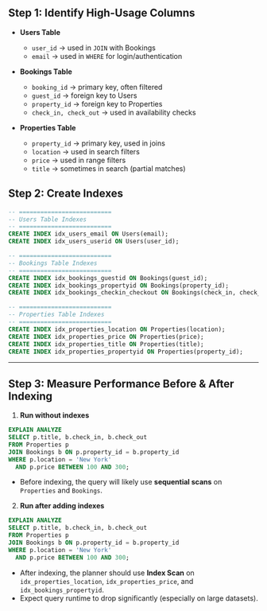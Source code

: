 
## **Step 1: Identify High-Usage Columns**

* **Users Table**

  * `user_id` → used in `JOIN` with Bookings
  * `email` → used in `WHERE` for login/authentication

* **Bookings Table**

  * `booking_id` → primary key, often filtered
  * `guest_id` → foreign key to Users
  * `property_id` → foreign key to Properties
  * `check_in, check_out` → used in availability checks

* **Properties Table**

  * `property_id` → primary key, used in joins
  * `location` → used in search filters
  * `price` → used in range filters
  * `title` → sometimes in search (partial matches)


## **Step 2: Create Indexes**

```sql
-- ==========================
-- Users Table Indexes
-- ==========================
CREATE INDEX idx_users_email ON Users(email);
CREATE INDEX idx_users_userid ON Users(user_id);

-- ==========================
-- Bookings Table Indexes
-- ==========================
CREATE INDEX idx_bookings_guestid ON Bookings(guest_id);
CREATE INDEX idx_bookings_propertyid ON Bookings(property_id);
CREATE INDEX idx_bookings_checkin_checkout ON Bookings(check_in, check_out);

-- ==========================
-- Properties Table Indexes
-- ==========================
CREATE INDEX idx_properties_location ON Properties(location);
CREATE INDEX idx_properties_price ON Properties(price);
CREATE INDEX idx_properties_title ON Properties(title);
CREATE INDEX idx_properties_propertyid ON Properties(property_id);
```

---

## **Step 3: Measure Performance Before & After Indexing**

1. **Run without indexes**

```sql
EXPLAIN ANALYZE
SELECT p.title, b.check_in, b.check_out
FROM Properties p
JOIN Bookings b ON p.property_id = b.property_id
WHERE p.location = 'New York'
  AND p.price BETWEEN 100 AND 300;
```

* Before indexing, the query will likely use **sequential scans** on `Properties` and `Bookings`.

2. **Run after adding indexes**

```sql
EXPLAIN ANALYZE
SELECT p.title, b.check_in, b.check_out
FROM Properties p
JOIN Bookings b ON p.property_id = b.property_id
WHERE p.location = 'New York'
  AND p.price BETWEEN 100 AND 300;
```

* After indexing, the planner should use **Index Scan** on `idx_properties_location`, `idx_properties_price`, and `idx_bookings_propertyid`.
* Expect query runtime to drop significantly (especially on large datasets).
